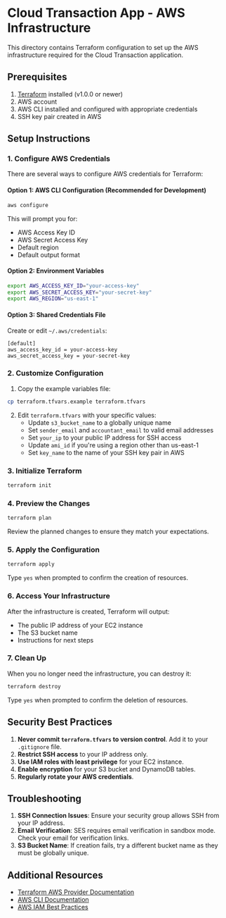 # Cloud Transaction App - AWS Infrastructure

This directory contains Terraform configuration to set up the AWS infrastructure required for the Cloud Transaction application.

## Prerequisites

1. [Terraform](https://www.terraform.io/downloads.html) installed (v1.0.0 or newer)
2. AWS account
3. AWS CLI installed and configured with appropriate credentials
4. SSH key pair created in AWS

## Setup Instructions

### 1. Configure AWS Credentials

There are several ways to configure AWS credentials for Terraform:

#### Option 1: AWS CLI Configuration (Recommended for Development)

```bash
aws configure
```

This will prompt you for:
- AWS Access Key ID
- AWS Secret Access Key
- Default region
- Default output format

#### Option 2: Environment Variables

```bash
export AWS_ACCESS_KEY_ID="your-access-key"
export AWS_SECRET_ACCESS_KEY="your-secret-key"
export AWS_REGION="us-east-1"
```

#### Option 3: Shared Credentials File

Create or edit `~/.aws/credentials`:

```
[default]
aws_access_key_id = your-access-key
aws_secret_access_key = your-secret-key
```

### 2. Customize Configuration

1. Copy the example variables file:

```bash
cp terraform.tfvars.example terraform.tfvars
```

2. Edit `terraform.tfvars` with your specific values:
   - Update `s3_bucket_name` to a globally unique name
   - Set `sender_email` and `accountant_email` to valid email addresses
   - Set `your_ip` to your public IP address for SSH access
   - Update `ami_id` if you're using a region other than us-east-1
   - Set `key_name` to the name of your SSH key pair in AWS

### 3. Initialize Terraform

```bash
terraform init
```

### 4. Preview the Changes

```bash
terraform plan
```

Review the planned changes to ensure they match your expectations.

### 5. Apply the Configuration

```bash
terraform apply
```

Type `yes` when prompted to confirm the creation of resources.

### 6. Access Your Infrastructure

After the infrastructure is created, Terraform will output:
- The public IP address of your EC2 instance
- The S3 bucket name
- Instructions for next steps

### 7. Clean Up

When you no longer need the infrastructure, you can destroy it:

```bash
terraform destroy
```

Type `yes` when prompted to confirm the deletion of resources.

## Security Best Practices

1. **Never commit `terraform.tfvars` to version control**. Add it to your `.gitignore` file.
2. **Restrict SSH access** to your IP address only.
3. **Use IAM roles with least privilege** for your EC2 instance.
4. **Enable encryption** for your S3 bucket and DynamoDB tables.
5. **Regularly rotate your AWS credentials**.

## Troubleshooting

1. **SSH Connection Issues**: Ensure your security group allows SSH from your IP address.
2. **Email Verification**: SES requires email verification in sandbox mode. Check your email for verification links.
3. **S3 Bucket Name**: If creation fails, try a different bucket name as they must be globally unique.

## Additional Resources

- [Terraform AWS Provider Documentation](https://registry.terraform.io/providers/hashicorp/aws/latest/docs)
- [AWS CLI Documentation](https://docs.aws.amazon.com/cli/latest/userguide/cli-chap-welcome.html)
- [AWS IAM Best Practices](https://docs.aws.amazon.com/IAM/latest/UserGuide/best-practices.html) 